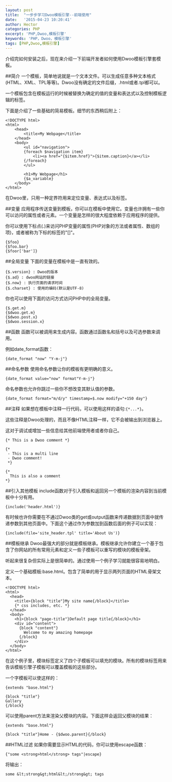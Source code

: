 ```yaml
---
layout: post
title:  "一步步学习Dwoo模板引擎--前端使用"
date:   '2015-04-23 10:20:41'
author: Hector
categories: PHP
excerpt: 'PHP,Dwoo,模板引擎'
keywords: 'PHP，Dwoo，模板引擎'
tags: [PHP,Dwoo,模板引擎]
---
```


介绍完如何安装之后，现在来介绍一下前端开发者如何使用Dwoo模板引擎套模板。

##简介
一个模板，简单地说就是一个文本文件。可以生成任意多种文本格式(HTML、XML、TPL等等)。Dwoo没有确定的文件后缀，.html或者.tpl都可以。

一个模板包含在模板运行的时候被替换为确定的值的变量和表达式以及控制模板逻辑的标签。

下面是介绍了一些基础的简易模板。细节的东西稍后附上：

<!--more-->

    <!DOCTYPE html>
    <html>
        <head>
            <title>My Webpage</title>
        </head>
        <body>
            <ul id="navigation">
            {foreach $navigation item}
                <li><a href="{$item.href}">{$item.caption}</a></li>
            {/foreach}
            </ul>

            <h1>My Webpage</h1>
            {$a_variable}
        </body>
    </html>

在Dwoo里，只用一种定界符用来定位变量、表达式以及标签。

##变量
应用程序传送变量到模板，你可以在模板中使用它。变量也许拥有一些你可以访问的属性或者元素。一个变量是怎样的很大程度依赖于应用程序的提供。

你可以使用下标点(.)来访问PHP变量的属性(PHP对象的方法或者属性、数组的项)，或者被称为下标的标签的"[]"。

    {$foo}
    {$foo.bar}
    {$foor['bar']}

##全局变量
下面的变量在模板中是一直有效的。
    
    {$.version} : Dwoo的版本
    {$.ad} : dwoo网站的链接
    {$.now} : 执行页面的请求时间
    {$.charset} : 使用的编码(默认是UTF-8)

你也可以使用下面的访问方式访问PHP中的全局变量。

    {$.get.m}
    {$dwoo.get.m}
    {$dwoo.post.x}
    {$dwoo.session.x}

##函数
函数可以被调用来生成内容。函数通过函数名和括号以及可选参数来调用。

例如date_format函数：

    {date_format "now" "Y-m-j"}

##命名参数
使用命名参数让你的模板有更明确的意义。

    {date_format value="now" format"Y-m-j"}
命名参数也允许你跳过一些你不想改变其默认值的参数。
    
    {date_format format="m/d/y" timestamp=$.now modify="+150 day"}

##注释
如果想在模板中注释一行代码，可以使用这样的语句:`{*...*}`。

这些注释是Dwoo处理的，而且不像HTML注释一样，它不会被输出到浏览器上。

这对于调试或增加一些信息给其他前端使用者或者你自己。

    {* This is a Dwoo comment *}

    {*
     - This is a multi line
     - Dwoo comment!
     *}

    {*
      This is also a comment
    *}

##引入其他模板
include函数对于引入模板和返回另一个模板的渲染内容到当前模板中十分有用。

    {include('header.html')}
有时候也许你需要在不通过Dwoo类的get或output函数来传递数据到页面中就传递参数到其他页面中。下面这个通过作为参数加到函数后面的例子可以实现：
    
    {include(file='site_header.tpl' title='About Us')}

##模板继承
Dwoo最强大的部分就是模板继承。模板继承允许你建立一个基于包含了你网站的所有常用元素和定义一些子模板可以重写的模块的模板骨架。

听起来很复杂但实际上是很简单的。通过使用一个例子学习就能很容易地明白。

定义一个基础模板:base.html。包含了简单的用于显示两列页面的HTML骨架文本。

    <!DOCTYPE html>
    <html>
      <head>
        <title>{block "title"}My site name{/block}</title>
        {* css includes, etc. *}
      </head>
      <body>
        <h1>{block "page-title"}Default page title{/block}</h1>
        <div id="content">
          {block "content"}
            Welcome to my amazing homepage
          {/block}
        </div>
      </body>
    </html>
在这个例子里，模块标签定义了四个子模板可以填充的模块。所有的模块标签用来告诉模板引擎子模板可以覆盖模板的这些部分。

一个字模板可以使这样的：

    {extends "base.html"}

    {block "title"}
    Gallery
    {/block}
可以使用parent方法来渲染父模块的内容。下面这样会返回父模块的结果：
    
    {extends "base.html"}

    {block "title"}Home - {$dwoo.parent}{/block}

##HTML过滤
如果你需要显示HTML的代码，你可以使用escape函数：
    
    {"some <strong>html</strong> tags"|escape}
将输出：
    
    some &lt;strong&gt;html&lt;/strong&gt; tags

